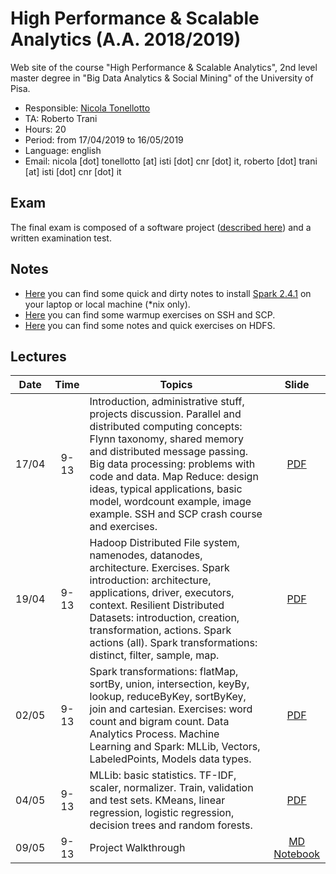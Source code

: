 # High Performance & Scalable Analytics (A.A. 2018/2019)

Web site of the course "High Performance & Scalable Analytics", 2nd level master degree in "Big Data Analytics & Social Mining" of the University of Pisa.

* Responsible: [Nicola Tonellotto](http://pomino.isti.cnr.it/~khast)
* TA: Roberto Trani
* Hours: 20
* Period: from 17/04/2019 to 16/05/2019
* Language: english
* Email: nicola [dot] tonellotto [at] isti [dot] cnr [dot] it, roberto [dot] trani [at] isti [dot] cnr [dot] it

## Exam

The final exam is composed of a software project ([described here](./projects.md)) and a written examination test.

## Notes

* [Here](./pyspark.md) you can find some quick and dirty notes to install [Spark 2.4.1](https://spark.apache.org/docs/2.4.1/) on your laptop or local machine (*nix only).
* [Here](./exercises/ssh.md) you can find some warmup exercises on SSH and SCP.
* [Here](./exercises/hdfs.md) you can find some notes and quick exercises on HDFS.

## Lectures

|Date|Time|Topics|Slide|
|:--:|:----:|---------|:---:|
|17/04|9-13|Introduction, administrative stuff, projects discussion. Parallel and distributed computing concepts: Flynn taxonomy, shared memory and distributed message passing. Big data processing: problems with code and data. Map Reduce: design ideas, typical applications, basic model, wordcount example, image example. SSH and SCP crash course and exercises. |[PDF](./slides/lezione1.pdf)|
|19/04|9-13| Hadoop Distributed File system, namenodes, datanodes, architecture. Exercises. Spark introduction: architecture, applications, driver, executors, context. Resilient Distributed Datasets: introduction, creation, transformation, actions. Spark actions (all). Spark transformations: distinct, filter, sample, map. |[PDF](./slides/lezione2.pdf)|
|02/05|9-13| Spark transformations: flatMap, sortBy, union, intersection, keyBy, lookup, reduceByKey, sortByKey, join and cartesian. Exercises: word count and bigram count. Data Analytics Process. Machine Learning and Spark: MLLib, Vectors, LabeledPoints, Models data types.|[PDF](./slides/lezione3.pdf)|
|04/05|9-13| MLLib: basic statistics. TF-IDF, scaler, normalizer. Train, validation and test sets. KMeans, linear regression, logistic regression, decision trees and random forests. |[PDF](./slides/lezione4.pdf)|
|09/05|9-13| Project Walkthrough |[MD](./slides/lezione5.md) [Notebook](./solutions/Project%20Walkthrough.ipynb)|

